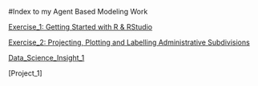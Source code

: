#Index to my Agent Based Modeling Work

[Exercise_1: Getting Started with R & RStudio](Exercise1.md)

[Exercise_2: Projecting, Plotting and Labelling Administrative Subdivisions](Exercise2.md)

[Data_Science_Insight_1](DS_Insight_1.pdf)

[Project_1]
